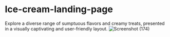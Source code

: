 # Ice-cream-landing-page
Explore a diverse range of sumptuous flavors and creamy treats, presented in a visually captivating and user-friendly layout.
![Screenshot (174)](https://github.com/athawalesanket0/Ice-cream-landing-page/assets/108395509/03d72e25-e19f-47b1-ad09-a8a882b5f301)
